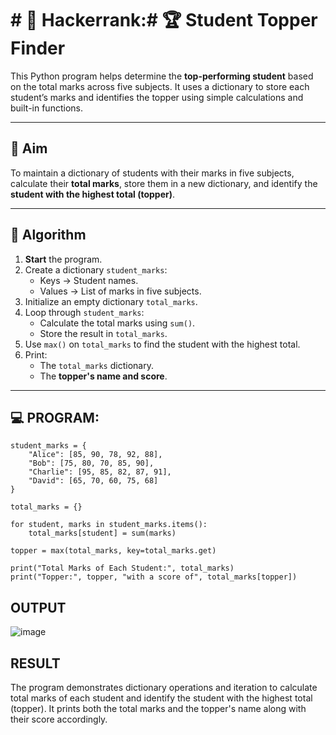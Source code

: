 # # 🔢 Hackerrank:# 🏆 Student Topper Finder

This Python program helps determine the **top-performing student** based on the total marks across five subjects. It uses a dictionary to store each student’s marks and identifies the topper using simple calculations and built-in functions.

---

## 🎯 Aim

To maintain a dictionary of students with their marks in five subjects, calculate their **total marks**, store them in a new dictionary, and identify the **student with the highest total (topper)**.

---

## 🧠 Algorithm

1. **Start** the program.
2. Create a dictionary `student_marks`:
   - Keys → Student names.
   - Values → List of marks in five subjects.
3. Initialize an empty dictionary `total_marks`.
4. Loop through `student_marks`:
   - Calculate the total marks using `sum()`.
   - Store the result in `total_marks`.
5. Use `max()` on `total_marks` to find the student with the highest total.
6. Print:
   - The `total_marks` dictionary.
   - The **topper's name and score**.

---

## 💻 PROGRAM:
```
student_marks = {
    "Alice": [85, 90, 78, 92, 88],
    "Bob": [75, 80, 70, 85, 90],
    "Charlie": [95, 85, 82, 87, 91],
    "David": [65, 70, 60, 75, 68]
}

total_marks = {}

for student, marks in student_marks.items():
    total_marks[student] = sum(marks)

topper = max(total_marks, key=total_marks.get)

print("Total Marks of Each Student:", total_marks)
print("Topper:", topper, "with a score of", total_marks[topper])
```

## OUTPUT
![image](https://github.com/user-attachments/assets/16877f27-b99d-4ebf-a89c-6b5f3e5e1f48)


## RESULT
The program demonstrates dictionary operations and iteration to calculate total marks of each student and identify the student with the highest total (topper). It prints both the total marks and the topper's name along with their score accordingly.
